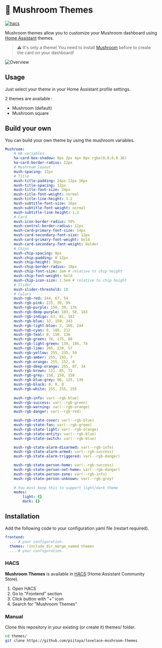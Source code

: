 # 🍄 Mushroom Themes

[![hacs][hacs-badge]][hacs-url]

Mushroom themes allow you to customize your Mushroom dashboard using [Home Assistant][home-assistant] themes.

> ⚠️ It's only a theme! You need to install [Mushroom][mushroom] before to create the card on your dashboard!

![Overview](https://user-images.githubusercontent.com/5878303/152695688-9d705231-500c-49e7-82f5-69e206da95db.png)

## Usage

Just select your theme in your Home Assistant profile settings.

2 themes are available :

-   Mushroom (default)
-   Mushroom square

## Build your own

You can build your own theme by using the mushroom variables.

```yaml
Mushroom:
    # HA variables
    ha-card-box-shadow: 0px 2px 4px 0px rgba(0,0,0,0.16)
    ha-card-border-radius: 12px
    # Mushroom layout
    mush-spacing: 12px
    # Title
    mush-title-padding: 24px 12px 16px
    mush-title-spacing: 12px
    mush-title-font-size: 24px
    mush-title-font-weight: normal
    mush-title-line-height: 1.2
    mush-subtitle-font-size: 16px
    mush-subtitle-font-weight: normal
    mush-subtitle-line-height: 1.2
    # Card
    mush-icon-border-radius: 50%
    mush-control-border-radius: 12px
    mush-card-primary-font-size: 14px
    mush-card-secondary-font-size: 12px
    mush-card-primary-font-weight: bold
    mush-card-secondary-font-weight: bolder
    # Chips
    mush-chip-spacing: 8px
    mush-chip-padding: 0 12px
    mush-chip-height: 36px
    mush-chip-border-radius: 18px
    mush-chip-font-size: 1em # relative to chip height
    mush-chip-font-weight: bold
    mush-chip-icon-size: 1.5em # relative to chip height
    # Slider
    mush-slider-threshold: 10
    # Colors
    mush-rgb-red: 244, 67, 54
    mush-rgb-pink: 233, 30, 99
    mush-rgb-purple: 156, 39, 176
    mush-rgb-deep-purple: 103, 58, 183
    mush-rgb-indigo: 63, 81, 181
    mush-rgb-blue: 33, 150, 243
    mush-rgb-light-blue: 3, 169, 244
    mush-rgb-cyan: 0, 188, 212
    mush-rgb-teal: 0, 150, 136
    mush-rgb-green: 76, 175, 80
    mush-rgb-light-green: 139, 195, 74
    mush-rgb-lime: 205, 220, 57
    mush-rgb-yellow: 255, 235, 59
    mush-rgb-amber: 255, 193, 7
    mush-rgb-orange: 255, 152, 0
    mush-rgb-deep-orange: 255, 87, 34
    mush-rgb-brown: 121, 85, 72
    mush-rgb-grey: 158, 158, 158
    mush-rgb-blue-grey: 96, 125, 139
    mush-rgb-black: 0, 0, 0
    mush-rgb-white: 255, 255, 255
    
    mush-rgb-info: var(--rgb-blue)
    mush-rgb-success: var(--rgb-green)
    mush-rgb-warning: var(--rgb-orange)
    mush-rgb-danger: var(--rgb-red)

    mush-rgb-state-cover: var(--rgb-blue)
    mush-rgb-state-fan: var(--rgb-green)
    mush-rgb-state-light: var(--rgb-orange)
    mush-rgb-state-entity: var(--rgb-blue)
    mush-rgb-state-switch: var(--rgb-blue)

    mush-rgb-state-alarm-disarmed: var(--rgb-info)
    mush-rgb-state-alarm-armed: var(--rgb-success)
    mush-rgb-state-alarm-triggered: var(--rgb-danger)

    mush-rgb-state-person-home: var(--rgb-success)
    mush-rgb-state-person-not-home: var(--rgb-danger)
    mush-rgb-state-person-zone: var(--rgb-info)
    mush-rgb-state-person-unknown: var(--rgb-grey)
    
    # You must keep this to support light/dark theme
    modes:
        light: {}
        dark: {}
```

## Installation

Add the following code to your configuration.yaml file (restart required).

```yaml
frontend:
  ... # your configuration.
  themes: !include_dir_merge_named themes
  ... # your configuration.
```

### HACS

**Mushroom Themes** is available in [HACS][hacs] (Home Assistant Community Store).

1. Open HACS
2. Go to "Frontend" section
3. Click button with "+" icon
4. Search for "Mushroom Themes"

### Manual

Clone this repository in your existing (or create it) themes/ folder.

```sh
cd themes/
git clone https://github.com/piitaya/lovelace-mushroom-themes
```

<!-- Badges -->

[hacs-url]: https://github.com/custom-components/hacs
[hacs-badge]: https://img.shields.io/badge/hacs-default-orange.svg?style=flat-square

<!-- References -->

[home-assistant]: https://www.home-assistant.io/
[home-assitant-theme-docs]: https://www.home-assistant.io/integrations/frontend/#defining-themes
[hacs]: https://hacs.xyz
[mushroom]: https://github.com/piitaya/lovelace-mushroom
